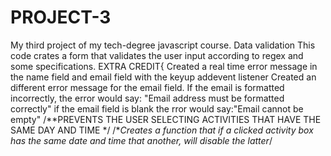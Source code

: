 # PROJECT-3
 My third project of my tech-degree javascript course. Data validation
This code crates a form that validates the user input according to regex and some specifications.
EXTRA CREDIT{
Created a real time error message in the name field and email field with the keyup addevent listener
Created an different error message for the email field. If the email is formatted incorrectly, the error would say:
"Email address must be formatted correctly"
if the email field is blank the rror would say:"Email cannot be empty"
/**PREVENTS THE USER SELECTING ACTIVITIES THAT HAVE THE SAME DAY AND TIME */
/**Creates a function that if a clicked activity box has the same date and time that another, will disable the latter*/



